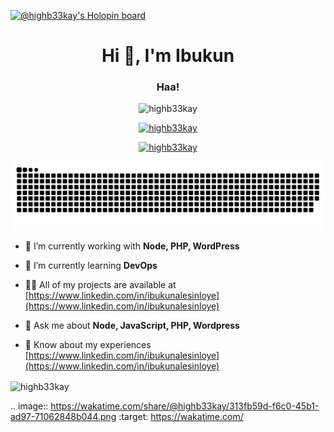 [![@highb33kay's Holopin board](https://holopin.me/highb33kay)](https://holopin.io/@highb33kay)
<h1 align="center">Hi 👋, I'm Ibukun</h1>
<h3 align="center">Haa!</h3>

<p align="center"> <img src="https://komarev.com/ghpvc/?username=highb33kay&label=Profile%20views&color=0e75b6&style=flat" alt="highb33kay" /> </p>

<p align="center"> <a href="https://github.com/ryo-ma/github-profile-trophy"><img src="https://github-profile-trophy.vercel.app/?username=highb33kay" alt="highb33kay" /></a> </p>

<p align="center"> <a href="https://twitter.com/highb33kay" target="blank"><img src="https://img.shields.io/twitter/follow/highb33kay?logo=twitter&style=for-the-badge" alt="highb33kay" /></a> </p>

<div align="center">
  <a href="https://1999azzar.github.io/1999AZZAR/">
  <img  src="https://github.com/1999AZZAR/1999AZZAR/blob/main/resources/img/grid-snake.svg"
       alt="snake" /></a>
</div>

- 🔭 I’m currently working with **Node, PHP, WordPress**
  
- 🌱 I’m currently learning **DevOps**

- 👨‍💻 All of my projects are available at [https://www.linkedin.com/in/ibukunalesinloye](https://www.linkedin.com/in/ibukunalesinloye)

- 💬 Ask me about **Node, JavaScript, PHP, Wordpress**

- 📄 Know about my experiences [https://www.linkedin.com/in/ibukunalesinloye](https://www.linkedin.com/in/ibukunalesinloye)

<p><img align="center" src="https://github-readme-streak-stats.herokuapp.com/?user=highb33kay&" alt="highb33kay" /></p>

.. image:: https://wakatime.com/share/@highb33kay/313fb59d-f6c0-45b1-ad97-71062848b044.png
    :target: https://wakatime.com/
